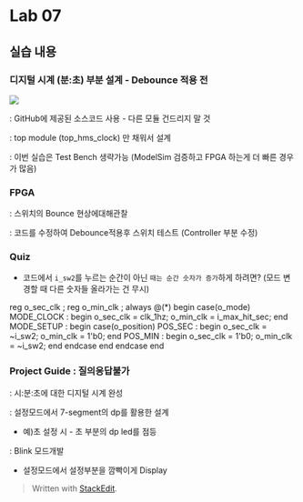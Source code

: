 # Lab 07

## [](https://github.com/woongchoi-sookmyung/LogicDesign/blob/master/practice07/Readme.md#%EC%8B%A4%EC%8A%B5-%EB%82%B4%EC%9A%A9)실습 내용

### [](https://github.com/woongchoi-sookmyung/LogicDesign/blob/master/practice07/Readme.md#%EB%94%94%EC%A7%80%ED%84%B8-%EC%8B%9C%EA%B3%84-%EB%B6%84%EC%B4%88-%EB%B6%80%EB%B6%84-%EC%84%A4%EA%B3%84---debounce-%EC%A0%81%EC%9A%A9-%EC%A0%84)**디지털 시계 (분:초) 부분 설계 - Debounce 적용 전**

[![](https://github.com/woongchoi-sookmyung/LogicDesign/raw/master/practice07/figs/block_diagram.png)](https://github.com/woongchoi-sookmyung/LogicDesign/blob/master/practice07/figs/block_diagram.png)

: GitHub에 제공된 소스코드 사용 - 다른 모듈 건드리지 말 것

: top module (top_hms_clock) 만 채워서 설계

: 이번 실습은 Test Bench 생략가능 (ModelSim 검증하고 FPGA 하는게 더 빠른 경우가 많음)

### [](https://github.com/woongchoi-sookmyung/LogicDesign/blob/master/practice07/Readme.md#fpga)**FPGA**

: 스위치의 Bounce 현상에대해관찰

: 코드를 수정하여 Debounce적용후 스위치 테스트 (Controller 부분 수정)

### [](https://github.com/woongchoi-sookmyung/LogicDesign/blob/master/practice07/Readme.md#quiz)**Quiz**

-   코드에서  `i_sw2`를 누르는 순간이 아닌  `때는 순간 숫자가 증가`하게 하려면? (모드 변경할 때 다른 숫자들 올라가는 건 무시)

reg		o_sec_clk		;
reg		o_min_clk		;
always @(*) begin
	case(o_mode)
		MODE_CLOCK : begin
			o_sec_clk = clk_1hz;
			o_min_clk = i_max_hit_sec;
		end
		MODE_SETUP : begin
			case(o_position)
				POS_SEC : begin
					o_sec_clk = ~i_sw2;
					o_min_clk = 1'b0;
				end
				POS_MIN : begin
					o_sec_clk = 1'b0;
					o_min_clk = ~i_sw2;
				end
			endcase
		end
	endcase
end

### [](https://github.com/woongchoi-sookmyung/LogicDesign/blob/master/practice07/Readme.md#project-guide--%EC%A7%88%EC%9D%98%EC%9D%91%EB%8B%B5%EB%B6%88%EA%B0%80)**Project Guide : 질의응답불가**

: 시:분:초에 대한 디지털 시계 완성

: 설정모드에서 7-segment의 dp를 활용한 설계

-   예)초 설정 시 - 초 부분의 dp led를 점등

: Blink 모드개발

-   설정모드에서 설정부분을 깜빡이게 Display


> Written with [StackEdit](https://stackedit.io/).
<!--stackedit_data:
eyJoaXN0b3J5IjpbLTE1NjgwNzI4OTFdfQ==
-->